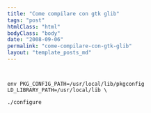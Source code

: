 ```yaml
---
title: "Come compilare con gtk glib"
tags: "post"
htmlClass: "html"
bodyClass: "body"
date: "2008-09-06"
permalink: "come-compilare-con-gtk-glib"
layout: "template_posts_md"
---
```

<p><code><br />
env PKG_CONFIG_PATH=/usr/local/lib/pkgconfig LD_LIBRARY_PATH=/usr/local/lib \<br />
./configure<br />
</code></p>
